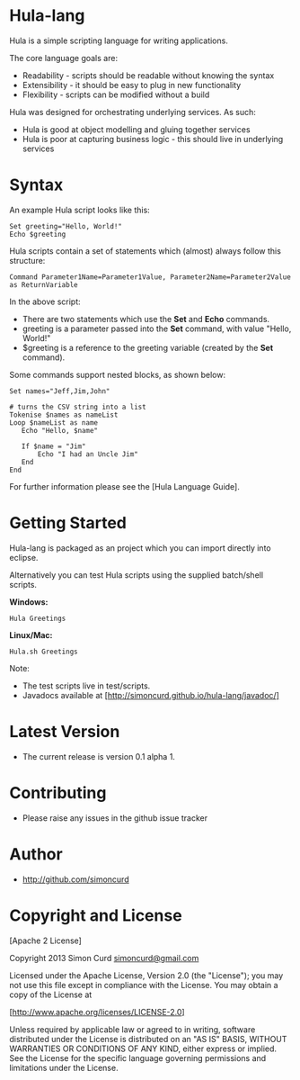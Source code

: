 # Hula-lang 

Hula is a simple scripting language for writing applications. 

The core language goals are:

* Readability - scripts should be readable without knowing the syntax
* Extensibility - it should be easy to plug in new functionality
* Flexibility - scripts can be modified without a build

Hula was designed for orchestrating underlying services. As such:

* Hula is good at object modelling and gluing together services
* Hula is poor at capturing business logic - this should live in underlying services  

# Syntax


An example Hula script looks like this:

```
Set greeting="Hello, World!"
Echo $greeting
```

Hula scripts contain a set of statements which (almost) always follow this structure:

```
Command Parameter1Name=Parameter1Value, Parameter2Name=Parameter2Value as ReturnVariable
```

In the above script:

* There are two statements which use the **Set** and **Echo** commands.
* greeting is a parameter passed into the **Set** command, with value "Hello, World!"
* $greeting is a reference to the greeting variable (created by the **Set** command).

Some commands support nested blocks, as shown below:

```
Set names="Jeff,Jim,John"

# turns the CSV string into a list
Tokenise $names as nameList
Loop $nameList as name
   Echo "Hello, $name"
   
   If $name = "Jim"
       Echo "I had an Uncle Jim"
   End
End
```

For further information please see the [Hula Language Guide].

# Getting Started

Hula-lang is packaged as an project which you can import directly into eclipse. 

Alternatively you can test Hula scripts using the supplied batch/shell scripts.

**Windows:**

	Hula Greetings
	
**Linux/Mac:**

	Hula.sh Greetings

Note: 
* The test scripts live in test/scripts.
* Javadocs available at [http://simoncurd.github.io/hula-lang/javadoc/]

# Latest Version

* The current release is version 0.1 alpha 1. 

# Contributing

* Please raise any issues in the github issue tracker

# Author

* http://github.com/simoncurd

# Copyright and License

[Apache 2 License]

Copyright 2013 Simon Curd simoncurd@gmail.com

Licensed under the Apache License, Version 2.0 (the "License"); you may not use this file except in compliance with the License. You may obtain a copy of the License at

[http://www.apache.org/licenses/LICENSE-2.0]

Unless required by applicable law or agreed to in writing, software distributed under the License is distributed on an "AS IS" BASIS, WITHOUT WARRANTIES OR CONDITIONS OF ANY KIND, either express or implied. See the License for the specific language governing permissions and limitations under the License.
